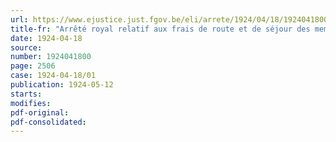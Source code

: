 ```yaml
---
url: https://www.ejustice.just.fgov.be/eli/arrete/1924/04/18/1924041800/justel
title-fr: "Arrêté royal relatif aux frais de route et de séjour des membres des jurys de l'enseignement normal et professeurs des cours normaux"
date: 1924-04-18
source:
number: 1924041800
page: 2506
case: 1924-04-18/01
publication: 1924-05-12
starts:
modifies:
pdf-original:
pdf-consolidated:
---
```


